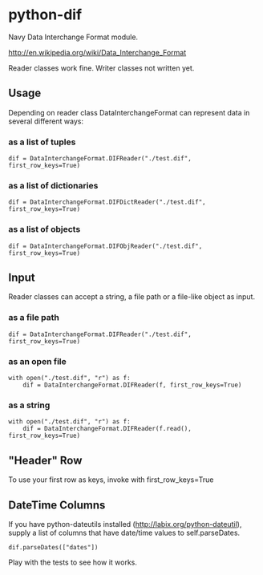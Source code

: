 python-dif
==========

Navy Data Interchange Format module. 

http://en.wikipedia.org/wiki/Data_Interchange_Format

Reader classes work fine. Writer classes not written yet.

Usage
-----

Depending on reader class DataInterchangeFormat can represent data in several different ways:

### as a list of tuples
	dif = DataInterchangeFormat.DIFReader("./test.dif", first_row_keys=True)

### as a list of dictionaries
	dif = DataInterchangeFormat.DIFDictReader("./test.dif", first_row_keys=True)

### as a list of objects
	dif = DataInterchangeFormat.DIFObjReader("./test.dif", first_row_keys=True)

Input
-----
Reader classes can accept a string, a file path or a file-like object as input.
### as a file path
	dif = DataInterchangeFormat.DIFReader("./test.dif", first_row_keys=True)

### as an open file
	with open("./test.dif", "r") as f:
		dif = DataInterchangeFormat.DIFReader(f, first_row_keys=True)

### as a string
	with open("./test.dif", "r") as f:
		dif = DataInterchangeFormat.DIFReader(f.read(), first_row_keys=True)

"Header" Row
------------
To use your first row as keys, invoke with first_row_keys=True

DateTime Columns
----------------
If you have python-dateutils installed (http://labix.org/python-dateutil), supply a list of columns that have date/time values to self.parseDates.

	dif.parseDates(["dates"])

Play with the tests to see how it works.
